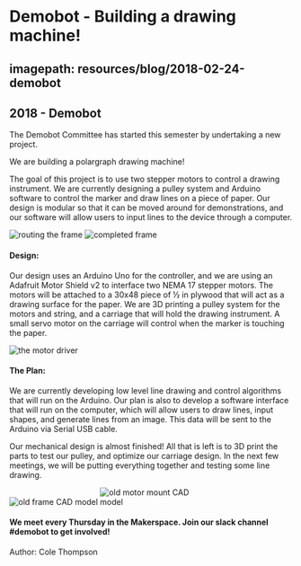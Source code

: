 # Demobot - Building a drawing machine!
## imagepath: resources/blog/2018-02-24-demobot
## 2018 - Demobot

The Demobot Committee has started this semester by undertaking a new project.

We are building a polargraph drawing machine! 

The goal of this project is to use two stepper motors to control a drawing instrument. We are currently designing a pulley system and Arduino software to control the marker and draw lines on a piece of paper. Our design is modular so that it can be moved around for demonstrations, and our software will allow users to input lines to the device through a computer. 

<img alt="routing the frame" src="{{ site.baseurl }}/{{ page.imagepath }}/1.png" style="max-width:40%">
<img alt="completed frame" src="{{ site.baseurl }}/{{ page.imagepath }}/2.png" style="max-width:40%">

#### Design:

Our design uses an Arduino Uno for the controller, and we are using an Adafruit Motor Shield v2 to interface two NEMA 17 stepper motors. The motors will be attached to a 30x48 piece of ½ in plywood that will act as a drawing surface for the paper. We are 3D printing a pulley system for the motors and string, and a carriage that will hold the drawing instrument. A small servo motor on the carriage will control when the marker is touching the paper. 

<img alt="the motor driver" src="{{ site.baseurl }}/{{ page.imagepath }}/3.png" style="max-width:40%">

#### The Plan:

We are currently developing low level line drawing and control algorithms that will run on the Arduino. Our plan is also to develop a software interface that will run on the computer, which will allow users to draw lines, input shapes, and generate lines from an image. This data will be sent to the Arduino via Serial USB cable. 

Our mechanical design is almost finished! All that is left is to 3D print the parts to test our pulley, and optimize our carriage design. In the next few meetings, we will be putting everything together and testing some line drawing.

<img alt="old frame CAD model" src="{{ site.baseurl }}/{{ page.imagepath }}/4.png" style="max-width:40%">
<img alt="old motor mount CAD model" src="{{ site.baseurl }}/{{ page.imagepath }}/5.png" style="max-width:40%">

#### We meet every Thursday in the Makerspace. Join our slack channel #demobot to get involved!

Author: Cole Thompson
